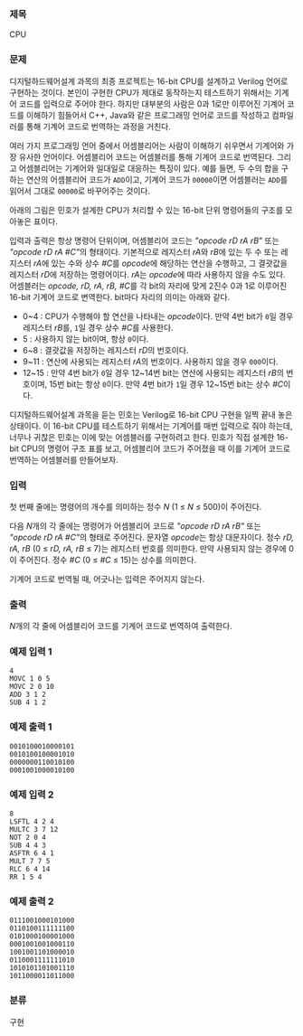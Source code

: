 ### 제목
CPU

### 문제
<p>디지털하드웨어설계 과목의 최종 프로젝트는 16-bit CPU를 설계하고 Verilog 언어로 구현하는 것이다. 본인이 구현한 CPU가 제대로 동작하는지 테스트하기 위해서는 기계어 코드를 입력으로 주어야 한다. 하지만 대부분의 사람은 0과 1로만 이루어진 기계어 코드를 이해하기 힘들어서 C++, Java와 같은 프로그래밍 언어로 코드를 작성하고 컴파일러를 통해 기계어 코드로 번역하는 과정을 거친다.</p>

<p>여러 가지 프로그래밍 언어 중에서 어셈블리어는 사람이 이해하기 쉬우면서 기계어와 가장 유사한 언어이다. 어셈블리어 코드는 어셈블러를 통해 기계어 코드로 번역된다. 그리고 어셈블리어는 기계어와 일대일로 대응하는 특징이 있다. 예를 들면, 두 수의 합을 구하는 연산의 어셈블리어 코드가 <code>ADD</code>이고, 기계어 코드가 <code>00000</code>이면 어셈블러는 <code>ADD</code>를 읽어서 그대로 <code>00000</code>로 바꾸어주는 것이다.</p>

<p>아래의 그림은 민호가 설계한 CPU가 처리할 수 있는 16-bit 단위 명령어들의 구조를 모아놓은 표이다.</p>

<p>입력과 출력은 항상 명령어 단위이며, 어셈블리어 코드는 <em>&quot;opcode rD rA rB&quot;</em> 또는 <em>&quot;opcode rD rA #C&quot;</em>의 형태이다. 기본적으로 레지스터 <em>rA</em>와 <em>rB</em>에 있는 두 수 또는 레지스터 <em>rA</em>에 있는 수와 상수 <em>#C</em>를 <em>opcode</em>에 해당하는 연산을 수행하고, 그 결괏값을 레지스터 <em>rD</em>에 저장하는 명령어이다. <em>rA</em>는 <em>opcode</em>에 따라 사용하지 않을 수도 있다. 어셈블러는 <em>opcode, rD, rA, rB, #C</em>를 각 bit의 자리에 맞게 2진수 0과 1로 이루어진 16-bit 기계어 코드로 변역한다. bit마다 자리의 의미는 아래와 같다.</p>

<ul>
	<li>0~4 : CPU가 수행해야 할 연산을 나타내는 <em>opcode</em>이다. 만약 4번 bit가 <code>0</code>일 경우 레지스터 <em>rB</em>를, <code>1</code>일 경우 상수 <em>#C</em>를 사용한다.</li>
	<li>5 : 사용하지 않는 bit이며, 항상 <code>0</code>이다.</li>
	<li>6~8 : 결괏값을 저장하는 레지스터 <em>rD</em>의 번호이다.</li>
	<li>9~11 : 연산에 사용되는 레지스터 <em>rA</em>의 번호이다. 사용하지 않을 경우 <code>000</code>이다.</li>
	<li>12~15 : 만약 4번 bit가 <code>0</code>일 경우 12~14번 bit는 연산에 사용되는 레지스터 <em>rB</em>의 번호이며, 15번 bit는 항상 <code>0</code>이다. 만약 4번 bit가 <code>1</code>일 경우 12~15번 bit는 상수 <em>#C</em>이다.</li>
</ul>

<p>디지털하드웨어설계 과목을 듣는 민호는 Verilog로 16-bit CPU 구현을 일찍 끝내 놓은 상태이다. 이 16-bit CPU를 테스트하기 위해서는 기계어를 매번 입력으로 줘야 하는데, 너무나 귀찮은 민호는 이에 맞는 어셈블러를 구현하려고 한다. 민호가 직접 설계한 16-bit CPU의 명령어 구조 표를 보고, 어셈블리어 코드가 주어졌을 때 이를 기계어 코드로 번역하는 어셈블러를 만들어보자.</p>

### 입력
<p>첫 번째 줄에는 명령어의 개수를 의미하는 정수 <em>N</em> (1 &le; <em>N</em> &le; 500)이 주어진다.</p>

<p>다음 <em>N</em>개의 각 줄에는 명령어가 어셈블리어 코드로 <em>&quot;opcode rD rA rB&quot;</em> 또는 <em>&quot;opcode rD rA #C&quot;</em>의 형태로 주어진다. 문자열 <em>opcode</em>는 항상 대문자이다. 정수 <em>rD, rA, rB</em> (0 &le; <em>rD, rA, rB</em> &le; 7)는 레지스터 번호를 의미한다. 만약 사용되지 않는 경우에 0이 주어진다. 정수 <em>#C</em> (0 &le; <em>#C</em> &le; 15)는 상수를 의미한다.</p>

<p>기계어 코드로 번역될 때, 어긋나는 입력은 주어지지 않는다.</p>

### 출력
<p><em>N</em>개의 각 줄에 어셈블리어 코드를 기계어 코드로 번역하여 출력한다.</p>

### 예제 입력 1
```
4
MOVC 1 0 5
MOVC 2 0 10
ADD 3 1 2
SUB 4 1 2
```

### 예제 출력 1
```
0010100010000101
0010100100001010
0000000110010100
0001001000010100
```

### 예제 입력 2
```
8
LSFTL 4 2 4
MULTC 3 7 12
NOT 2 0 4
SUB 4 4 3
ASFTR 6 4 1
MULT 7 7 5
RLC 6 4 14
RR 1 5 4
```

### 예제 출력 2
```
0111001000101000
0110100111111100
0101000100001000
0001001001000110
1001001101000010
0110001111111010
1010101101001110
1011000011011000
```

### 분류
구현
